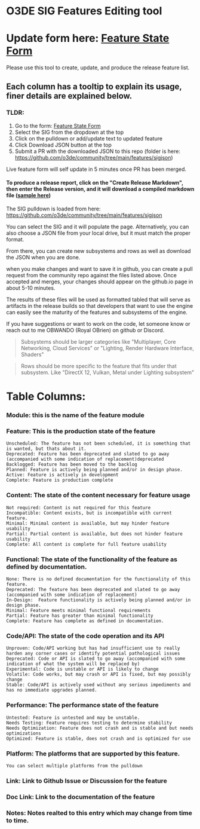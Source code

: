 # O3DE SIG Features Editing tool
# Update form here: [Feature State Form](https://o3de.github.io/community/features/form.html)

Please use this tool to create, update, and produce the release feature list.
## Each column has a tooltip to explain its usage, finer details are explained below.

### TLDR: 
1. Go to the form: [Feature State Form](https://o3de.github.io/community/features/form.html)
2. Select the SIG from the dropdown at the top
3. Click on the pulldown or add/update text to updated feature
4. Click Download JSON button at the top
5. Submit a PR with the downloaded JSON to this repo (folder is here: https://github.com/o3de/community/tree/main/features/sigjson)

Live feature form will self update in 5 minutes once PR has been merged.

#### To produce a release report, click on the "Create Release Markdown", then enter the Release version, and it will download a compiled markdown file ([sample here](Sample-FeatureMarkdown.md))

The SIG pulldown is loaded from here: https://github.com/o3de/community/tree/main/features/sigjson

You can select the SIG and it will populate the page. Alternatively, you can also choose a JSON file from your local drive, but it must match the proper format.

From there, you can create new subsystems and rows as well as download the JSON when you are done.

when you make changes and want to save it in github, you can create a pull request from the community repo against the files listed above.
Once accepted and merges, your changes should appear on the github.io page in about 5-10 minutes.

The results of these files will be used as formatted tabled that will serve as artifacts in the release builds so that developers that want to use the engine can easily see the maturity of the features and subsystems of the engine.

If you have suggestions or want to work on the code, let someone know or reach out to me OBWANDO (Royal OBrien) on github or Discord.

> Subsystems should be larger categories like "Multiplayer, Core Networking, Cloud Services" or "Lighting, Render Hardware Interface, Shaders"

> Rows should be more specific to the feature that fits under that subsystem. Like "DirectX 12, Vulkan, Metal under Lighting subsystem" 

# Table Columns:

### Module: this is the name of the feature module

### Feature: This is the production state of the feature 
	Unscheduled: The feature has not been scheduled, it is something that is wanted, but thats about it.
	Deprecated: Feature has been deprecated and slated to go away (accompanied with some indication of replacement)deprecated
	Backlogged: Feature has been moved to the backlog
	Planned: Feature is actively being planned and/or in design phase.
	Active: Feature is actively in development
	Complete: Feature is production complete
	
### Content: The state of the content necessary for feature usage
	Not required: Content is not required for this feature
	Incompatible: Content exists, but is incompatible with current feature.
	Minimal: Minimal content is available, but may hinder feature usability
	Partial: Partial content is available, but does not hinder feature usability
	Complete: All content is complete for full feature usability
	
### Functional: The state of the functionality of the feature as defined by documentation.
	None: There is no defined documentation for the functionality of this feature.
	Deprecated: The feature has been deprecated and slated to go away (accompanied with some indication of replacement)
	In-Design:  Feature functionality is actively being planned and/or in design phase.
	Minimal: Feature meets minimal functional requirements
	Partial: Feature has greater than minimal functionality
	Complete: Feature has complete as defined in documentation.
	
### Code/API: The state of the code operation and its API
	Unproven: Code/API working but has had insufficient use to really harden any corner cases or identify potential pathological issues
	Deprecated: Code or API is slated to go away (accompanied with some indication of what the system will be replaced by)
	Experimental: Code is unstable or API is likely to change
	Volatile: Code works, but may crash or API is fixed, but may possibly change
	Stable: Code/API is actively used without any serious impediments and has no immediate upgrades planned.

### Performance: The performance state of the feature
	Untested: Feature is untested and may be unstable.
	Needs Testing: Feature requires testing to determine stability
	Needs Optimization: Feature does not crash and is stable and but needs optimizations
	Optimized: Feature is stable, does not crash and is optimized for use

### Platform: The platforms that are supported by this feature. 
	You can select multiple platforms from the pulldown
	
### Link: Link to Github Issue or Discussion for the feature

### Doc Link: Link to the documentation of the feature

### Notes: Notes realted to this entry which may change from time to time.


 
